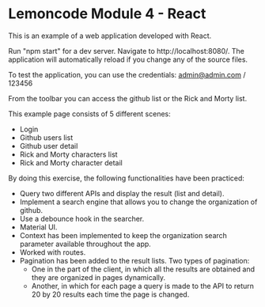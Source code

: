 # Lemoncode Module 4 - React

This is an example of a web application developed with React.

Run "npm start" for a dev server. Navigate to http://localhost:8080/. The application will automatically reload if you change any of the source files.

To test the application, you can use the credentials: admin@admin.com / 123456

From the toolbar you can access the github list or the Rick and Morty list.

This example page consists of 5 different scenes:

- Login
- Github users list
- Github user detail
- Rick and Morty characters list
- Rick and Morty character detail

By doing this exercise, the following functionalities have been practiced:
- Query two different APIs and display the result (list and detail).
- Implement a search engine that allows you to change the organization of github.
- Use a debounce hook in the searcher.
- Material UI.
- Context has been implemented to keep the organization search parameter available throughout the app.
- Worked with routes.
- Pagination has been added to the result lists. Two types of pagination:
    - One in the part of the client, in which all the results are obtained and they are organized in pages dynamically.
    - Another, in which for each page a query is made to the API to return 20 by 20 results each time the page is changed.   